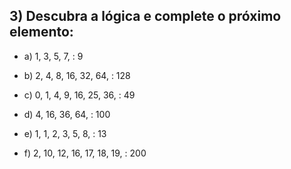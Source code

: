 ## 3) Descubra a lógica e complete o próximo elemento:


* a) 1, 3, 5, 7, : 9

* b) 2, 4, 8, 16, 32, 64, : 128

* c) 0, 1, 4, 9, 16, 25, 36, : 49

* d) 4, 16, 36, 64, : 100

* e) 1, 1, 2, 3, 5, 8, : 13

* f) 2, 10, 12, 16, 17, 18, 19, : 200
